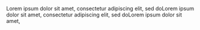 <!DOCTYPE html>
<p> Lorem ipsum dolor sit amet, consectetur adipiscing elit, sed doLorem ipsum dolor sit amet, consectetur adipiscing elit, sed doLorem ipsum dolor sit amet,
</p>
